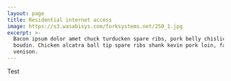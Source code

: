 ```yaml
---
layout: page
title: Residential internet access
image: https://s3.wasabisys.com/forksystems.net/250_1.jpg
excerpt: >-
  Bacon ipsum dolor amet chuck turducken spare ribs, pork belly chislic pork loin burgdoggen
  boudin. Chicken alcatra ball tip spare ribs shank kevin pork loin, fatback drumstick
  venison.
---
```


Test
